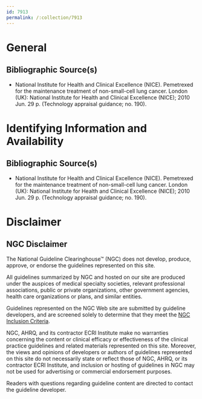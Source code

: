 ```yaml
---
id: 7913
permalink: /:collection/7913
---
```


# General

## Bibliographic Source(s)

- National Institute for Health and Clinical Excellence (NICE). Pemetrexed for the maintenance treatment of non-small-cell lung cancer. London (UK): National Institute for Health and Clinical Excellence (NICE); 2010 Jun. 29 p. (Technology appraisal guidance; no. 190).

# Identifying Information and Availability

## Bibliographic Source(s)

- National Institute for Health and Clinical Excellence (NICE). Pemetrexed for the maintenance treatment of non-small-cell lung cancer. London (UK): National Institute for Health and Clinical Excellence (NICE); 2010 Jun. 29 p. (Technology appraisal guidance; no. 190).

# Disclaimer

## NGC Disclaimer

The National Guideline Clearinghouse™ (NGC) does not develop, produce, approve, or endorse the guidelines represented on this site.

All guidelines summarized by NGC and hosted on our site are produced under the auspices of medical specialty societies, relevant professional associations, public or private organizations, other government agencies, health care organizations or plans, and similar entities.

Guidelines represented on the NGC Web site are submitted by guideline developers, and are screened solely to determine that they meet the [NGC Inclusion Criteria](/help-and-about/summaries/inclusion-criteria).

NGC, AHRQ, and its contractor ECRI Institute make no warranties concerning the content or clinical efficacy or effectiveness of the clinical practice guidelines and related materials represented on this site. Moreover, the views and opinions of developers or authors of guidelines represented on this site do not necessarily state or reflect those of NGC, AHRQ, or its contractor ECRI Institute, and inclusion or hosting of guidelines in NGC may not be used for advertising or commercial endorsement purposes.

Readers with questions regarding guideline content are directed to contact the guideline developer.

